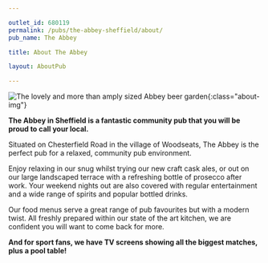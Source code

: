 ```yaml
---

outlet_id: 680119
permalink: /pubs/the-abbey-sheffield/about/
pub_name: The Abbey

title: About The Abbey

layout: AboutPub

---
```

		
	
![The lovely and more than amply sized Abbey beer garden ](/pubs/680119_the_abbey/assets/The-Abbey-back.jpg){:class="about-img"}


**The Abbey in Sheffield is a fantastic community pub that you will be proud to call your local.**

Situated on Chesterfield Road in the village of Woodseats, The Abbey is the perfect pub for a relaxed, community pub environment.

Enjoy relaxing in our snug whilst trying our new craft cask ales, or out on our large landscaped terrace with a refreshing bottle of prosecco after work. Your weekend nights out are also covered with regular entertainment and a wide range of spirits and popular bottled drinks.

Our food menus serve a great range of pub favourites but with a modern twist. All freshly prepared within our state of the art kitchen, we are confident you will want to come back for more.

**And for sport fans, we have TV screens showing all the biggest matches, plus a pool table!**





